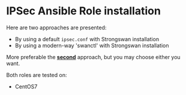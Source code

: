 # IPSec Ansible Role installation

Here are two approaches are presented:

- By using a default `ipsec.conf` with Strongswan installation
- By using a modern-way 'swanctl' with Strongswan installation

More preferable the [**second**](strongswan_swanctl) approach, but you may choose either you want.


Both roles are tested on:
- CentOS7
